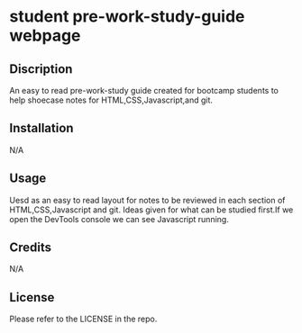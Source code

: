 #  student pre-work-study-guide webpage

## Discription 

An easy to read pre-work-study guide created for bootcamp students to help shoecase notes for HTML,CSS,Javascript,and git.



## Installation

N/A

## Usage

Uesd as an easy to read layout for notes to be reviewed in each section of HTML,CSS,Javascript and git. Ideas given for what can be studied first.If we open the DevTools console we can see Javascript running.

## Credits

N/A

## License

Please refer to the LICENSE in the repo.


